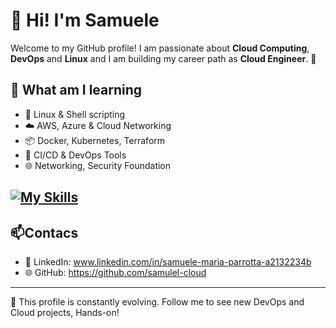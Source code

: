 # 👋 Hi! I'm Samuele 

Welcome to my GitHub profile! I am passionate about **Cloud Computing**, **DevOps** and **Linux** and I am building my career path as **Cloud Engineer**. 🚀

## 🧠 What am I learning
- 🐧 Linux & Shell scripting
- ☁️ AWS, Azure & Cloud Networking
- 📦 Docker, Kubernetes, Terraform
- 🔄 CI/CD & DevOps Tools
- 🌐 Networking, Security Foundation

## [![My Skills](https://skillicons.dev/icons?i=aws,azure,bash,docker,git,github,kubernetes,linux,py,terraform,mysql)](https://skillicons.dev)

## 📫Contacs
- 💼 LinkedIn: www.linkedin.com/in/samuele-maria-parrotta-a2132234b
- 🌐 GitHub: https://github.com/samulel-cloud

---

📍 This profile is constantly evolving. Follow me to see new DevOps and Cloud projects, Hands-on!
